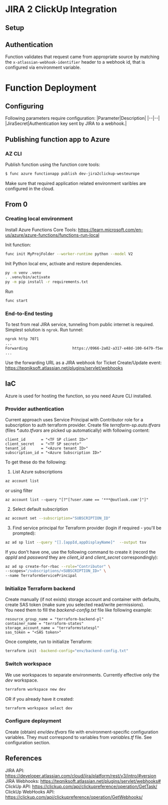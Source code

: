 # JIRA 2 ClickUp Integration

## Setup

## Authentication
Function validates that request came from appropriate source by matching the `x-atlassian-webhook-identifier` header to a webhook id, that is configured via environment variable.

# Function Deployment

## Configuring
Following parameters require configuration:
|Parameter|Description|
|--|--|
|JiraSecret|Authentication key sent by JIRA to a webhook.|

## Publishing function app to Azure 

### AZ CLI
Publish function using the function core tools:
```bash
$ func azure functionapp publish dev-jira2clickup-westeurope
```
Make sure that required application related environment varibles are configured in the cloud.

## From 0
### Creating local environment
Install Azure Functions Core Tools: https://learn.microsoft.com/en-us/azure/azure-functions/functions-run-local  

Init function:
```bash
func init MyProjFolder --worker-runtime python --model V2
```
Init Python local env, activate and restore dependencies.
```bash
py -m venv .venv
. .venv/bin/activate
py -m pip install -r requirements.txt
```
Run
```bash
func start
```

### End-to-End testing
To test from real JIRA service, tunneling from public internet is required. Simplest solution is `ngrok`.
Run tunnel:
```bash
ngrok http 7071
...
Forwarding                    https://0966-2a02-a317-e48d-100-6479-f5ed-1013-ee06.ngrok-free.app -> http://localhost:7071    
...
```
Use the forwarding URL as a JIRA webhook for Ticket Create/Update event: https://teqniksoft.atlassian.net/plugins/servlet/webhooks  

## IaC
Azure is used for hosting the function, so you need Azure CLI installed.

### Provider authentication
Current approach uses Service Principal with Contributor role for a subscription to auth terraform provider.
Create file _terraform-sp.auto.tfvars_ (files _*.auto.tfvars_ are picked up automatically) with following content:
```
client_id       = "<TF SP client ID>"
client_secret   = "<TF SP secret>"
tenant_id       = "<Azure tenant ID>"
subscription_id = "<Azure Subscription ID>"
```

To get these do the following:
1) List Azure subscriptions
```bash
az account list
```
or using filter
```
az account list --query "[?"[?user.name == '***@outlook.com']"]"
```
2) Select default subscription
```bash
az account set --subscription="SUBSCRIPTION_ID"
```
3) Find service principal for Terraform provider (login if required - you'll be prompted):
```bash
az ad sp list --query "[].[appId,appDisplayName]"  --output tsv
```
If you don't have one, use the following command to create it (record the _appId_ and _password_ they are _client_id_ and _client_secret_ correspondingly):
```bash
az ad sp create-for-rbac --role="Contributor" \
--scopes="/subscriptions/<SUBSCRIPTION_ID>" \
--name TerraformServicePrincipal
```
### Initialize Terraform backend
Create manually (if not exists) storage account and container with defaults, create SAS token (make sure you selected read/write permissions).  
You need them to fill the _backend-config.txt_ file like following example:
```
resource_group_name = "terraform-backend-pl"
container_name = "terraform-states"
storage_account_name = "terraformstatespl"
sas_token = "<SAS token>"
```
Once complete, run to initialize Terraform:
```bash
terraform init -backend-config="env/backend-config.txt"
```

### Switch workspace
We use workspaces to separate environments. Currently effective only the _dev_ workspace.
```bash
terraform workspace new dev
```
OR if you already have it created:
```bash
terraform workspace select dev
```

### Configure deployment
Create (obtain) _env/dev.tfvars_ file with environment-specific configuration variables. They must correspond to variables from _variables.tf_ file.
See configuration section.

## References
JIRA API: https://developer.atlassian.com/cloud/jira/platform/rest/v3/intro/#version  
JIRA Webhooks: https://teqniksoft.atlassian.net/plugins/servlet/webhooks#  
ClickUp API: https://clickup.com/api/clickupreference/operation/GetTask/
ClickUp WebHooks API: https://clickup.com/api/clickupreference/operation/GetWebhooks/
